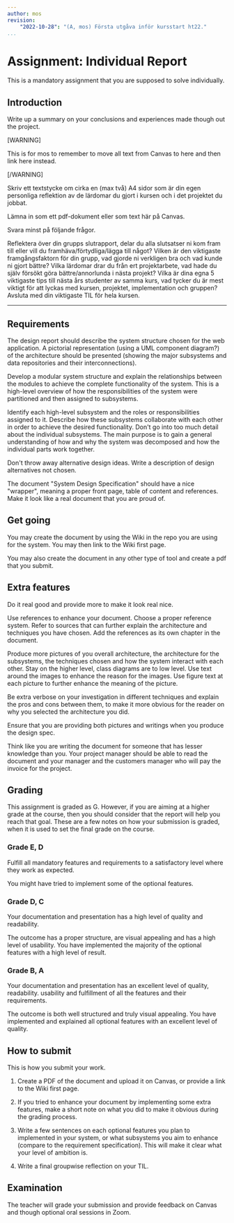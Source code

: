 ```yaml
---
author: mos
revision:
    "2022-10-28": "(A, mos) Första utgåva inför kursstart ht22."
...
```

Assignment: Individual Report
====================

This is a mandatory assignment that you are supposed to solve individually.



Introduction
------------------------

Write up a summary on your conclusions and experiences made though out the project.

[WARNING]

This is for mos to remember to move all text from Canvas to here and then link here instead.

[/WARNING]

<!--stop-->


Skriv ett textstycke om cirka en (max två) A4 sidor som är din egen personliga reflektion av de lärdomar du gjort i kursen och i det projektet du jobbat.

Lämna in som ett pdf-dokument eller som text här på Canvas.

Svara minst på följande frågor.

Reflektera över din grupps slutrapport, delar du alla slutsatser ni kom fram till eller vill du framhäva/förtydliga/lägga till något?
Vilken är den viktigaste framgångsfaktorn för din grupp, vad gjorde ni verkligen bra och vad kunde ni gjort bättre?
Vilka lärdomar drar du från ert projektarbete, vad hade du själv försökt göra bättre/annorlunda i nästa projekt?
Vilka är dina egna 5 viktigaste tips till nästa års studenter av samma kurs, vad tycker du är mest viktigt för att lyckas med kursen, projektet, implementation och gruppen?
Avsluta med din viktigaste TIL för hela kursen.


---



Requirements
------------------------

The design report should describe the system structure chosen for the web application. A pictorial representation (using a UML component diagram?) of the architecture should be presented (showing the major subsystems and data repositories and their interconnections).

Develop a modular system structure and explain the relationships between the modules to achieve the complete functionality of the system. This is a high-level overview of how the responsibilities of the system were partitioned and then assigned to subsystems.

Identify each high-level subsystem and the roles or responsibilities assigned to it. Describe how these subsystems collaborate with each other in order to achieve the desired functionality. Don't go into too much detail about the individual subsystems. The main purpose is to gain a general understanding of how and why the system was decomposed and how the individual parts work together.

Don't throw away alternative design ideas. Write a description of design alternatives not chosen.

The document "System Design Specification" should have a nice "wrapper", meaning a proper front page, table of content and references. Make it look like a real document that you are proud of.



Get going
------------------------

You may create the document by using the Wiki in the repo you are using for the system. You may then link to the Wiki first page.

You may also create the document in any other type of tool and create a pdf that you submit.



Extra features
------------------------

Do it real good and provide more to make it look real nice.

Use references to enhance your document. Choose a proper reference system. Refer to sources that can further explain the architecture and techniques you have chosen. Add the references as its own chapter in the document.

Produce more pictures of you overall architecture, the architecture for the subsystems, the techniques chosen and how the system interact with each other. Stay on the higher level, class diagrams are to low level. Use text around the images to enhance the reason for the images. Use figure text at each picture to further enhance the meaning of the picture.

Be extra verbose on your investigation in different techniques and explain the pros and cons between them, to make it more obvious for the reader on why you selected the architecture you did.

Ensure that you are providing both pictures and writings when you produce the design spec. 

Think like you are writing the document for someone that has lesser knowledge than you. Your project manager should be able to read the document and your manager and the customers manager who will pay the invoice for the project.



Grading
------------------------

This assignment is graded as G. However, if you are aiming at a higher grade at the course, then you should consider that the report will help you reach that goal. These are a few notes on how your submission is graded, when it is used to set the final grade on the course.



### Grade E, D

Fulfill all mandatory features and requirements to a satisfactory level where they work as expected.

You might have tried to implement some of the optional features.



### Grade D, C

Your documentation and presentation has a high level of quality and readability.

The outcome has a proper structure, are visual appealing and has a high level of usability.
You have implemented the majority of the optional features with a high level of result.



### Grade B, A

Your documentation and presentation has an excellent level of quality, readability. usability and fulfillment of all the features and their requirements.

The outcome is both well structured and truly visual appealing.
You have implemented and explained all optional features with an excellent level of quality.



How to submit
------------------------

This is how you submit your work.

1. Create a PDF of the document and upload it on Canvas, or provide a link to the Wiki first page.

1. If you tried to enhance your document by implementing some extra features, make a short note on what you did to make it obvious during the grading process.

1. Write a few sentences on each optional features you plan to implemented in your system, or what subsystems you aim to enhance (compare to the requirement specification). This will make it clear what your level of ambition is.

1. Write a final groupwise reflection on your TIL.



Examination
------------------------

The teacher will grade your submission and provide feedback on Canvas and though optional oral sessions in Zoom.



<!--
Resources
------------------------

-->